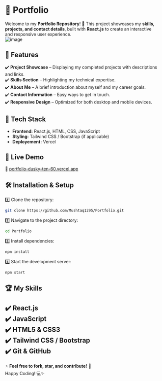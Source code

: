 # 📌 Portfolio  

Welcome to my **Portfolio Repository**! 🚀 This project showcases my **skills, projects, and contact details**, built with **React.js** to create an interactive and responsive user experience.  
![image](https://github.com/user-attachments/assets/8b780a82-ff8f-4462-a7db-e3912dfbcff1)



## 🌟 Features  
✔️ **Project Showcase** – Displaying my completed projects with descriptions and links.  
✔️ **Skills Section** – Highlighting my technical expertise.  
✔️ **About Me** – A brief introduction about myself and my career goals.  
✔️ **Contact Information** – Easy ways to get in touch.  
✔️ **Responsive Design** – Optimized for both desktop and mobile devices.  

## 🔧 Tech Stack  
- **Frontend:** React.js, HTML, CSS, JavaScript  
- **Styling:** Tailwind CSS / Bootstrap (if applicable)  
- **Deployement:** Vercel  


## 🚀 Live Demo  
🔗 [portfolio-dusky-ten-60.vercel.app ](https://portfolio-one-delta-90.vercel.app/) 

## 🛠️ Installation & Setup  
1️⃣ Clone the repository:  
```bash
git clone https://github.com/Mushtaq1295/Portfolio.git
```
2️⃣ Navigate to the project directory:  
```bash
cd Portfolio
```
3️⃣ Install dependencies:  
```bash
npm install
```
4️⃣ Start the development server:  
```bash
npm start
```

## 🏆 My Skills  
✔️ React.js  
✔️ JavaScript  
✔️ HTML5 & CSS3  
✔️ Tailwind CSS / Bootstrap  
✔️ Git & GitHub  
---

⭐ **Feel free to fork, star, and contribute!** 🚀  
Happy Coding! 💻✨  
